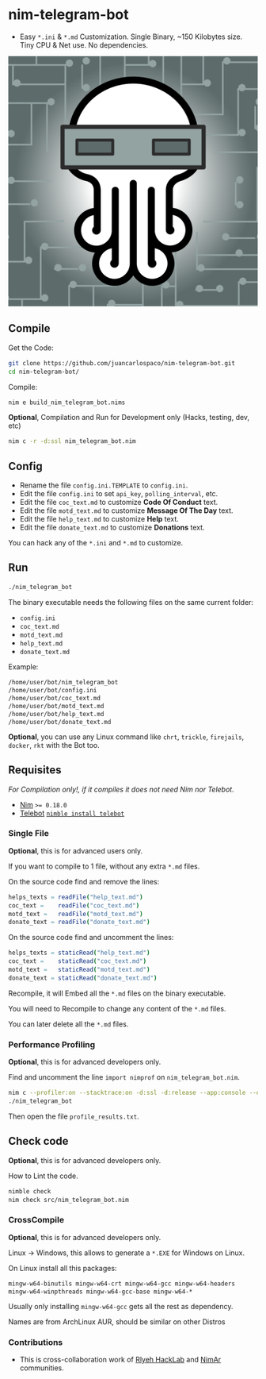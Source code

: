 # nim-telegram-bot

- Easy `*.ini` & `*.md` Customization. Single Binary, ~150 Kilobytes size. Tiny CPU & Net use. No dependencies.

![Rlyeh HackLab](art/nim-telegram-bot-rlye.svg "Art by Rlyeh HackLab http://rlab.be")


## Compile

Get the Code:

```bash
git clone https://github.com/juancarlospaco/nim-telegram-bot.git
cd nim-telegram-bot/
```

Compile:

```bash
nim e build_nim_telegram_bot.nims
```

**Optional**, Compilation and Run for Development only (Hacks, testing, dev, etc)

```bash
nim c -r -d:ssl nim_telegram_bot.nim
```


## Config

- Rename the file `config.ini.TEMPLATE` to `config.ini`.
- Edit the file `config.ini` to set `api_key`, `polling_interval`, etc.
- Edit the file `coc_text.md` to customize **Code Of Conduct** text.
- Edit the file `motd_text.md` to customize **Message Of The Day** text.
- Edit the file `help_text.md` to customize **Help** text.
- Edit the file `donate_text.md` to customize **Donations** text.

You can hack any of the `*.ini` and `*.md` to customize.


## Run

```bash
./nim_telegram_bot
```

The binary executable needs the following files on the same current folder:

- `config.ini`
- `coc_text.md`
- `motd_text.md`
- `help_text.md`
- `donate_text.md`

Example:

```
/home/user/bot/nim_telegram_bot
/home/user/bot/config.ini
/home/user/bot/coc_text.md
/home/user/bot/motd_text.md
/home/user/bot/help_text.md
/home/user/bot/donate_text.md
```

**Optional**, you can use any Linux command like `chrt`, `trickle`, `firejails`, `docker`, `rkt` with the Bot too.


## Requisites

*For Compilation only!, if it compiles it does not need Nim nor Telebot.*

- [Nim](https://nim-lang.org/install_unix.html) `>= 0.18.0`
- [Telebot](https://github.com/ba0f3/telebot.nim) [`nimble install telebot`](https://nimble.directory/pkg/telebot)


### Single File

**Optional**, this is for advanced users only.

If you want to compile to 1 file, without any extra `*.md` files.

On the source code find and remove the lines:

```nim
helps_texts = readFile("help_text.md")
coc_text =    readFile("coc_text.md")
motd_text =   readFile("motd_text.md")
donate_text = readFile("donate_text.md")
```

On the source code find and uncomment the lines:

```nim
helps_texts = staticRead("help_text.md")
coc_text =    staticRead("coc_text.md")
motd_text =   staticRead("motd_text.md")
donate_text = staticRead("donate_text.md")
```

Recompile, it will Embed all the `*.md` files on the binary executable.

You will need to Recompile to change any content of the `*.md` files.

You can later delete all the `*.md` files.


### Performance Profiling

**Optional**, this is for advanced developers only.

Find and uncomment the line `import nimprof` on `nim_telegram_bot.nim`.

```bash
nim c --profiler:on --stacktrace:on -d:ssl -d:release --app:console --opt:size nim_telegram_bot.nim
./nim_telegram_bot
```

Then open the file `profile_results.txt`.


## Check code

**Optional**, this is for advanced developers only.

How to Lint the code.

```bash
nimble check
nim check src/nim_telegram_bot.nim
```


### CrossCompile

**Optional**, this is for advanced developers only.

Linux -> Windows, this allows to generate a `*.EXE` for Windows on Linux.

On Linux install all this packages:

```
mingw-w64-binutils mingw-w64-crt mingw-w64-gcc mingw-w64-headers mingw-w64-winpthreads mingw-w64-gcc-base mingw-w64-*
```

Usually only installing `mingw-w64-gcc` gets all the rest as dependency.

Names are from ArchLinux AUR, should be similar on other Distros


### Contributions

- This is cross-collaboration work of [Rlyeh HackLab](https://rlab.be) and [NimAr](https://t.me/NimArgentina) communities.
